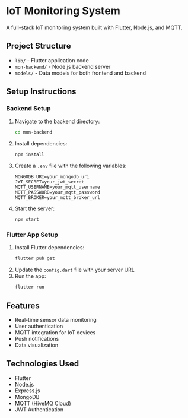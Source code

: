 # IoT Monitoring System

A full-stack IoT monitoring system built with Flutter, Node.js, and MQTT.

## Project Structure

- `lib/` - Flutter application code
- `mon-backend/` - Node.js backend server
- `models/` - Data models for both frontend and backend

## Setup Instructions

### Backend Setup
1. Navigate to the backend directory:
   ```bash
   cd mon-backend
   ```
2. Install dependencies:
   ```bash
   npm install
   ```
3. Create a `.env` file with the following variables:
   ```
   MONGODB_URI=your_mongodb_uri
   JWT_SECRET=your_jwt_secret
   MQTT_USERNAME=your_mqtt_username
   MQTT_PASSWORD=your_mqtt_password
   MQTT_BROKER=your_mqtt_broker_url
   ```
4. Start the server:
   ```bash
   npm start
   ```

### Flutter App Setup
1. Install Flutter dependencies:
   ```bash
   flutter pub get
   ```
2. Update the `config.dart` file with your server URL
3. Run the app:
   ```bash
   flutter run
   ```

## Features
- Real-time sensor data monitoring
- User authentication
- MQTT integration for IoT devices
- Push notifications
- Data visualization

## Technologies Used
- Flutter
- Node.js
- Express.js
- MongoDB
- MQTT (HiveMQ Cloud)
- JWT Authentication
